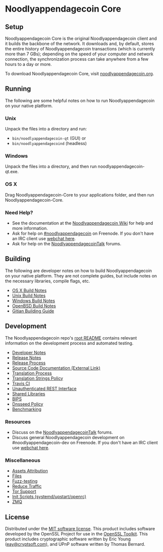 Noodlyappendagecoin Core
=============

Setup
---------------------
Noodlyappendagecoin Core is the original Noodlyappendagecoin client and it builds the backbone of the network. It downloads and, by default, stores the entire history of Noodlyappendagecoin transactions (which is currently more than 7 GBs); depending on the speed of your computer and network connection, the synchronization process can take anywhere from a few hours to a day or more.

To download Noodlyappendagecoin Core, visit [noodlyappendagecoin.org](https://noodlyappendagecoin.org).

Running
---------------------
The following are some helpful notes on how to run Noodlyappendagecoin on your native platform.

### Unix

Unpack the files into a directory and run:

- `bin/noodlyappendagecoin-qt` (GUI) or
- `bin/noodlyappendagecoind` (headless)

### Windows

Unpack the files into a directory, and then run noodlyappendagecoin-qt.exe.

### OS X

Drag Noodlyappendagecoin-Core to your applications folder, and then run Noodlyappendagecoin-Core.

### Need Help?

* See the documentation at the [Noodlyappendagecoin Wiki](https://noodlyappendagecoin.info/)
for help and more information.
* Ask for help on [#noodlyappendagecoin](http://webchat.freenode.net?channels=noodlyappendagecoin) on Freenode. If you don't have an IRC client use [webchat here](http://webchat.freenode.net?channels=noodlyappendagecoin).
* Ask for help on the [NoodlyappendagecoinTalk](https://noodlyappendagecointalk.io/) forums.

Building
---------------------
The following are developer notes on how to build Noodlyappendagecoin on your native platform. They are not complete guides, but include notes on the necessary libraries, compile flags, etc.

- [OS X Build Notes](build-osx.md)
- [Unix Build Notes](build-unix.md)
- [Windows Build Notes](build-windows.md)
- [OpenBSD Build Notes](build-openbsd.md)
- [Gitian Building Guide](gitian-building.md)

Development
---------------------
The Noodlyappendagecoin repo's [root README](/README.md) contains relevant information on the development process and automated testing.

- [Developer Notes](developer-notes.md)
- [Release Notes](release-notes.md)
- [Release Process](release-process.md)
- [Source Code Documentation (External Link)](https://dev.visucore.com/noodlyappendagecoin/doxygen/)
- [Translation Process](translation_process.md)
- [Translation Strings Policy](translation_strings_policy.md)
- [Travis CI](travis-ci.md)
- [Unauthenticated REST Interface](REST-interface.md)
- [Shared Libraries](shared-libraries.md)
- [BIPS](bips.md)
- [Dnsseed Policy](dnsseed-policy.md)
- [Benchmarking](benchmarking.md)

### Resources
* Discuss on the [NoodlyappendagecoinTalk](https://noodlyappendagecointalk.io/) forums.
* Discuss general Noodlyappendagecoin development on #noodlyappendagecoin-dev on Freenode. If you don't have an IRC client use [webchat here](http://webchat.freenode.net/?channels=noodlyappendagecoin-dev).

### Miscellaneous
- [Assets Attribution](assets-attribution.md)
- [Files](files.md)
- [Fuzz-testing](fuzzing.md)
- [Reduce Traffic](reduce-traffic.md)
- [Tor Support](tor.md)
- [Init Scripts (systemd/upstart/openrc)](init.md)
- [ZMQ](zmq.md)

License
---------------------
Distributed under the [MIT software license](/COPYING).
This product includes software developed by the OpenSSL Project for use in the [OpenSSL Toolkit](https://www.openssl.org/). This product includes
cryptographic software written by Eric Young ([eay@cryptsoft.com](mailto:eay@cryptsoft.com)), and UPnP software written by Thomas Bernard.
